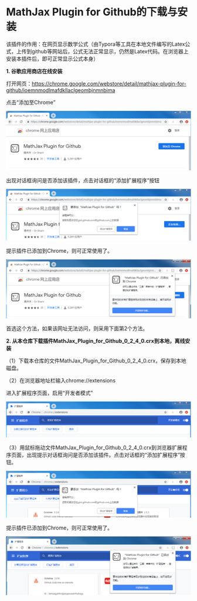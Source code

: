 # MathJax Plugin for Github的下载与安装

该插件的作用：在网页显示数学公式（由Typora等工具在本地文件编写的Latex公式，上传到github等网站后，公式无法正常显示，仍然是Latex代码。在浏览器上安装本插件后，即可正常显示公式本身）

**1. 谷歌应用商店在线安装**

   打开网页：https://chrome.google.com/webstore/detail/mathjax-plugin-for-github/ioemnmodlmafdkllaclgeombjnmnbima

   点击“添加至Chrome” 

   ![](assets/webstore.png)

   

   出现对话框询问是否添加该插件，点击对话框的“添加扩展程序”按钮

   ![](assets/ask.png)

   

   提示插件已添加到Chrome，则可正常使用了。

   ![](assets/ok.png)

   

   

   首选这个方法，如果该网址无法访问，则采用下面第2个方法。

   

**2. 从本仓库下载插件MathJax_Plugin_for_Github_0_2_4_0.crx到本地，离线安装**

   （1）下载本仓库的文件MathJax_Plugin_for_Github_0_2_4_0.crx，保存到本地磁盘。

   （2）在浏览器地址栏输入chrome://extensions

   进入扩展程序页面，启用“开发者模式”

   ![](assets/developer.png)

   （3）用鼠标拖动文件MathJax_Plugin_for_Github_0_2_4_0.crx到浏览器扩展程序页面，出现提示对话框询问是否添加该插件。点击对话框的“添加扩展程序”按钮。

   ![](assets/pull.png)

   

   提示插件已添加到Chrome，则可正常使用了。

   ![](assets/ok2.png)

   
